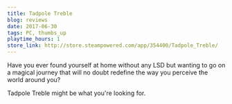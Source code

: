 ```yaml
---
title: Tadpole Treble
blog: reviews
date: 2017-06-30
tags: PC, thumbs_up
playtime_hours: 1
store_link: http://store.steampowered.com/app/354400/Tadpole_Treble/
---
```

Have you ever found yourself at home without any LSD but wanting to go on a magical journey that will no doubt redefine the way you perceive the world around you?

Tadpole Treble might be what you're looking for.
